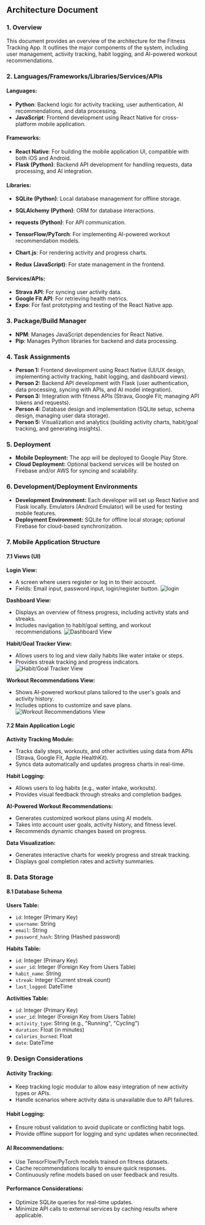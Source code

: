 ## Architecture Document

### 1. Overview
This document provides an overview of the architecture for the Fitness Tracking App. It outlines the major components of the system, including user management, activity tracking, habit logging, and AI-powered workout recommendations.

### 2. Languages/Frameworks/Libraries/Services/APIs
#### Languages:

- **Python**: Backend logic for activity tracking, user authentication, AI recommendations, and data processing.
- **JavaScript**: Frontend development using React Native for cross-platform mobile application.

#### Frameworks:

- **React Native**: For building the mobile application UI, compatible with both iOS and Android.
- **Flask (Python)**: Backend API development for handling requests, data processing, and AI integration.

#### Libraries:

- **SQLite (Python)**: Local database management for offline storage.
- **SQLAlchemy (Python)**: ORM for database interactions.
- **requests (Python)**: For API communication.
- **TensorFlow/PyTorch**: For implementing AI-powered workout recommendation models.
- **Chart.js**: For rendering activity and progress charts.

- **Redux (JavaScript)**: For state management in the frontend.

#### Services/APIs:

- **Strava API**: For syncing user activity data.
- **Google Fit API**: For retrieving health metrics.
- **Expo**: For fast prototyping and testing of the React Native app.

### 3. Package/Build Manager
- **NPM**: Manages JavaScript dependencies for React Native.
- **Pip**: Manages Python libraries for backend and data processing.

### 4. Task Assignments
- **Person 1:** Frontend development using React Native (UI/UX design, implementing activity tracking, habit logging, and dashboard views).
- **Person 2:** Backend API development with Flask (user authentication, data processing, syncing with APIs, and AI model integration).
- **Person 3:** Integration with fitness APIs (Strava, Google Fit; managing API tokens and requests).
- **Person 4:** Database design and implementation (SQLite setup, schema design, managing user data storage).
- **Person 5:** Visualization and analytics (building activity charts, habit/goal tracking, and generating insights).

### 5. Deployment
- **Mobile Deployment:** The app will be deployed to Google Play Store.
- **Cloud Deployment:** Optional backend services will be hosted on Firebase and/or AWS for syncing and scalability.

### 6. Development/Deployment Environments
- **Development Environment:** Each developer will set up React Native and Flask locally. Emulators (Android Emulator) will be used for testing mobile features.
- **Deployment Environment:** SQLite for offline local storage; optional Firebase for cloud-based synchronization.

### 7. Mobile Application Structure
#### 7.1 Views (UI)

**Login View:**
- A screen where users register or log in to their account.
- Fields: Email input, password input, login/register button.
![login](https://github.com/user-attachments/assets/0844f596-9425-4162-8bb4-807064bb9a7c)

**Dashboard View:**
- Displays an overview of fitness progress, including activity stats and streaks.
- Includes navigation to habit/goal setting, and workout recommendations.
![Dashboard View](https://github.com/user-attachments/assets/ac18f82a-771e-4e79-a5dd-60e01f68b29a)



**Habit/Goal Tracker View:**
- Allows users to log and view daily habits like water intake or steps.
- Provides streak tracking and progress indicators.
![Habit/Goal Tracker View](https://github.com/user-attachments/assets/1618a67e-7a25-4818-a914-2a7061c162b6)


**Workout Recommendations View:**
- Shows AI-powered workout plans tailored to the user's goals and activity history.
- Includes options to customize and save plans.
![Workout Recommendations View](https://github.com/user-attachments/assets/db385249-4c08-482e-a82c-b05cf32070c2)


#### 7.2 Main Application Logic

**Activity Tracking Module:**
- Tracks daily steps, workouts, and other activities using data from APIs (Strava, Google Fit, Apple HealthKit).
- Syncs data automatically and updates progress charts in real-time.

**Habit Logging:**
- Allows users to log habits (e.g., water intake, workouts).
- Provides visual feedback through streaks and completion badges.

**AI-Powered Workout Recommendations:**
- Generates customized workout plans using AI models.
- Takes into account user goals, activity history, and fitness level.
- Recommends dynamic changes based on progress.

**Data Visualization:**
- Generates interactive charts for weekly progress and streak tracking.
- Displays goal completion rates and activity summaries.

### 8. Data Storage
#### 8.1 Database Schema

**Users Table:**
- `id`: Integer (Primary Key)
- `username`: String
- `email`: String
- `password_hash`: String (Hashed password)

**Habits Table:**
- `id`: Integer (Primary Key)
- `user_id`: Integer (Foreign Key from Users Table)
- `habit_name`: String
- `streak`: Integer (Current streak count)
- `last_logged`: DateTime

**Activities Table:**
- `id`: Integer (Primary Key)
- `user_id`: Integer (Foreign Key from Users Table)
- `activity_type`: String (e.g., "Running", "Cycling")
- `duration`: Float (in minutes)
- `calories_burned`: Float
- `date`: DateTime

### 9. Design Considerations
#### Activity Tracking:
- Keep tracking logic modular to allow easy integration of new activity types or APIs.
- Handle scenarios where activity data is unavailable due to API failures.

#### Habit Logging:
- Ensure robust validation to avoid duplicate or conflicting habit logs.
- Provide offline support for logging and sync updates when reconnected.

#### AI Recommendations:
- Use TensorFlow/PyTorch models trained on fitness datasets.
- Cache recommendations locally to ensure quick responses.
- Continuously refine models based on user feedback and results.

#### Performance Considerations:
- Optimize SQLite queries for real-time updates.
- Minimize API calls to external services by caching results where applicable.

